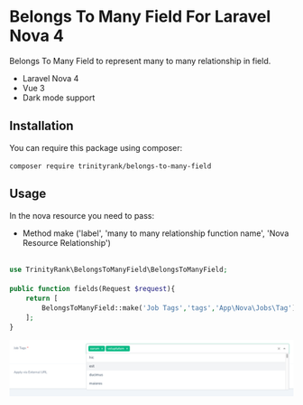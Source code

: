 # Belongs To Many Field For Laravel Nova 4

Belongs To Many Field to represent many to many relationship in field.

- Laravel Nova 4
- Vue 3
- Dark mode support

## Installation
You can require this package using composer:

```composer require trinityrank/belongs-to-many-field```

## Usage
In the nova resource you need to pass:

- Method make ('label', 'many to many relationship function name', 'Nova Resource Relationship')

```php

use TrinityRank\BelongsToManyField\BelongsToManyField;

public function fields(Request $request){
    return [
        BelongsToManyField::make('Job Tags','tags','App\Nova\Jobs\Tag'),
    ];
}
```
![Image of character counter](docs/screenshot.png)

